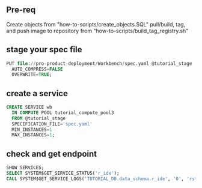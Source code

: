 ## Pre-req
Create objects from "how-to-scripts/create_objects.SQL"
pull/build, tag, and push image to repository from "how-to-scripts/build_tag_registry.sh"

## stage your spec file
```sql
PUT file://pro-product-deployment/Workbench/spec.yaml @tutorial_stage
  AUTO_COMPRESS=FALSE
  OVERWRITE=TRUE;
  ```

## create a service
```sql
CREATE SERVICE wb
  IN COMPUTE POOL tutorial_compute_pool3
  FROM @tutorial_stage
  SPECIFICATION_FILE='spec.yaml'
  MIN_INSTANCES=1
  MAX_INSTANCES=1;
```

## check and get endpoint
```sql
SHOW SERVICES;
SELECT SYSTEM$GET_SERVICE_STATUS('r_ide');
CALL SYSTEM$GET_SERVICE_LOGS('TUTORIAL_DB.data_schema.r_ide', '0', 'rstudio', 1000);
```

